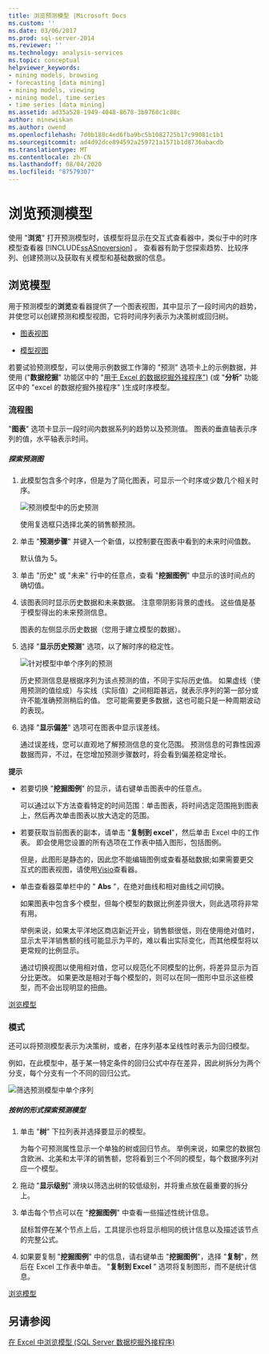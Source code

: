 ```yaml
---
title: 浏览预测模型 |Microsoft Docs
ms.custom: ''
ms.date: 03/06/2017
ms.prod: sql-server-2014
ms.reviewer: ''
ms.technology: analysis-services
ms.topic: conceptual
helpviewer_keywords:
- mining models, browsing
- forecasting [data mining]
- mining models, viewing
- mining model, time series
- time series [data mining]
ms.assetid: ad35a528-1949-4048-8678-3b9760c1c88c
author: minewiskan
ms.author: owend
ms.openlocfilehash: 7d0b188c4ed6fba9bc5b1082725b17c99081c1b1
ms.sourcegitcommit: ad4d92dce894592a259721a1571b1d8736abacdb
ms.translationtype: MT
ms.contentlocale: zh-CN
ms.lasthandoff: 08/04/2020
ms.locfileid: "87579307"
---
```

# <a name="browsing-a-forecasting-model"></a>浏览预测模型
  使用 "**浏览**" 打开预测模型时，该模型将显示在交互式查看器中，类似于中的时序模型查看器 [!INCLUDE[ssASnoversion](../includes/ssasnoversion-md.md)] 。 查看器有助于您探索趋势、比较序列、创建预测以及获取有关模型和基础数据的信息。  
  
##  <a name="explore-the-model"></a><a name="bkmk_Top"></a>浏览模型  
 用于预测模型的**浏览**查看器提供了一个图表视图，其中显示了一段时间内的趋势，并使您可以创建预测和模型视图，它将时间序列表示为决策树或回归树。  
  
-   [图表视图](#bkmk_charts)  
  
-   [模型视图](#bkmk_Model)  
  
 若要试验预测模型，可以使用示例数据工作簿的 "预测" 选项卡上的示例数据，并使用 &#40;"**数据挖掘**" 功能区中的 "[用于 Excel 的数据挖掘外接程序"&#41;](forecast-wizard-data-mining-add-ins-for-excel.md) &#40;或 "**分析**" 功能区中的 "excel 的数据挖掘外接程序" [&#41;](forecast-table-analysis-tools-for-excel.md)生成时序模型。  
  
###  <a name="chart"></a><a name="bkmk_charts"></a>流程图  
 "**图表**" 选项卡显示一段时间内数据系列的趋势以及预测值。 图表的垂直轴表示序列的值，水平轴表示时间。  
  
##### <a name="explore-the-forecasting-chart"></a>探索预测图  
  
1.  此模型包含多个时序，但是为了简化图表，可显示一个时序或少数几个相关时序。  
  
     ![预测模型中的历史预测](media/dm13-forecast-chart-historicpredictions.gif "预测模型中的历史预测")  
  
     使用复选框只选择北美的销售额预测。  
  
2.  单击 "**预测步骤**" 并键入一个新值，以控制要在图表中看到的未来时间值数。  
  
     默认值为 5。  
  
3.  单击 "历史" 或 "未来" 行中的任意点，查看 "**挖掘图例**" 中显示的该时间点的确切值。  
  
4.  该图表同时显示历史数据和未来数据。 注意带阴影背景的虚线。 这些值是基于模型得出的未来预测信息。  
  
     图表的左侧显示历史数据（您用于建立模型的数据）。  
  
5.  选择 "**显示历史预测**" 选项，以了解时序的稳定性。  
  
     ![针对模型中单个序列的预测](media/dm13-forecast-chart-singleseries.gif "针对模型中单个序列的预测")  
  
     历史预测信息是根据序列为该点预测的值，不同于实际历史值。 如果虚线（使用预测的值绘成）与实线（实际值）之间相距甚远，就表示序列的第一部分或许不能准确预测稍后的值。 您可能需要更多数据，这也可能只是一种周期波动的表现。  
  
6.  选择 "**显示偏差**" 选项可在图表中显示误差线。  
  
     通过误差线，您可以直观地了解预测信息的变化范围。 预测信息的可靠性因源数据而异，不过，在您增加预测步骤数时，将会看到偏差稳定增长。  
  
 **提示**  
  
-   若要切换 "**挖掘图例**" 的显示，请右键单击图表中的任意点。  
  
     可以通过以下方法查看特定的时间范围：单击图表，将时间选定范围拖到图表上，然后再次单击图表以放大选定的范围。  
  
-   若要获取当前图表的副本，请单击 "**复制到 excel**"，然后单击 Excel 中的工作表。 即会使用您设置的所有选项在工作表中插入图形，包括图例。  
  
     但是，此图形是静态的，因此您不能编辑图例或查看基础数据;如果需要更交互式的图表视图，请使用[Visio](viewing-data-mining-models-in-visio-data-mining-add-ins.md)查看器。  
  
-   单击查看器菜单栏中的 " **Abs** "，在绝对曲线和相对曲线之间切换。  
  
     如果图表中包含多个模型，但每个模型的数据比例差异很大，则此选项将非常有用。  
  
     举例来说，如果太平洋地区商店新近开业，销售额很低，则在使用绝对值时，显示太平洋销售额的线可能显示为平的，难以看出实际变化，而其他模型将以更常规的比例显示。  
  
     通过切换视图以使用相对值，您可以规范化不同模型的比例，将差异显示为百分比更改。 如果更改是相对于每个模型的，则可以在同一图形中显示这些模型，而不会出现明显的扭曲。  
  
 [浏览模型](#bkmk_Top)  
  
###  <a name="model"></a><a name="bkmk_Model"></a>模式  
 还可以将预测模型表示为决策树，或者，在序列基本呈线性时表示为回归模型。  
  
 例如，在此模型中，基于某一特定条件的回归公式中存在差异，因此树拆分为两个分支，每个分支有一个不同的回归公式。  
  
 ![筛选预测模型中单个序列](media/dm13-forecast-model-northamerica.gif "筛选预测模型中单个序列")  
  
##### <a name="explore-the-forecasting-model-as-a-tree"></a>按树的形式探索预测模型  
  
1.  单击 "**树**" 下拉列表并选择要显示的模型。  
  
     为每个可预测属性显示一个单独的树或回归节点。 举例来说，如果您的数据包含欧洲、北美和太平洋的销售额，您将看到三个不同的模型，每个数据序列对应一个模型。  
  
2.  拖动 "**显示级别**" 滑块以筛选出树的较低级别，并将重点放在最重要的拆分上。  
  
3.  单击每个节点可以在 "**挖掘图例**" 中查看一些描述性统计信息。  
  
     鼠标暂停在某个节点上后，工具提示也将显示相同的统计信息以及描述该节点的完整公式。  
  
4.  如果要复制 "**挖掘图例**" 中的信息，请右键单击 "**挖掘图例**"，选择 "**复制**"，然后在 Excel 工作表中单击。 "**复制到 Excel** " 选项将复制图形，而不是统计信息。  
  
 [浏览模型](#bkmk_Top)  
  
## <a name="see-also"></a>另请参阅  
 [在 Excel 中浏览模型 &#40;SQL Server 数据挖掘外接程序&#41;](browsing-models-in-excel-sql-server-data-mining-add-ins.md)  
  
  
